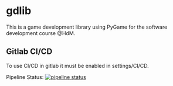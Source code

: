 # gdlib

This is a game development library using PyGame for the software development course @HdM.

## Gitlab CI/CD

To use CI/CD in gitlab it must be enabled in settings/CI/CD.

Pipeline Status: [![pipeline status](https://gitlab.com/frupp/gdlib/badges/main/pipeline.svg)](https://gitlab.com/frupp/gdlib/-/commits/main)